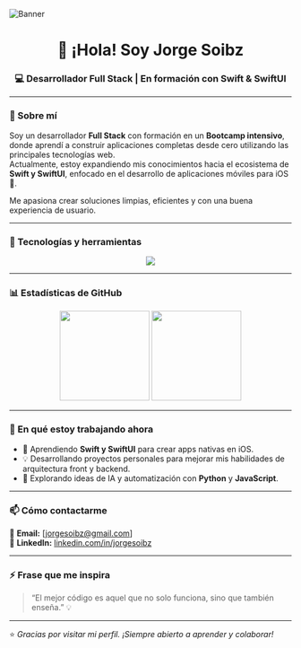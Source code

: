 <!-- Banner -->
![Banner](https://i.ibb.co/dMPVTVm/banner-dev.png)

<h1 align="center">👋 ¡Hola! Soy Jorge Soibz</h1>
<h3 align="center">💻 Desarrollador Full Stack | En formación con Swift & SwiftUI</h3>

---

### 🌟 Sobre mí

Soy un desarrollador **Full Stack** con formación en un **Bootcamp intensivo**, donde aprendí a construir aplicaciones completas desde cero utilizando las principales tecnologías web.  
Actualmente, estoy expandiendo mis conocimientos hacia el ecosistema de **Swift y SwiftUI**, enfocado en el desarrollo de aplicaciones móviles para iOS 📱.

Me apasiona crear soluciones limpias, eficientes y con una buena experiencia de usuario.

---

### 🧠 Tecnologías y herramientas

<p align="center">
  <img src="https://skillicons.dev/icons?i=html,css,js,react,python,swift,swiftui,git,github,vscode,tailwind" />
</p>

---

### 📊 Estadísticas de GitHub

<p align="center">
  <img height="160em" src="https://github-readme-stats.vercel.app/api?username=JorgeSanchez&show_icons=true&theme=tokyonight&hide_border=true" />
  <img height="160em" src="https://github-readme-stats.vercel.app/api/top-langs/?username=JorgeSanchez&layout=compact&theme=tokyonight&hide_border=true" />
</p>

---

### 🚀 En qué estoy trabajando ahora

- 📱 Aprendiendo **Swift y SwiftUI** para crear apps nativas en iOS.  
- 💡 Desarrollando proyectos personales para mejorar mis habilidades de arquitectura front y backend.  
- 🤖 Explorando ideas de IA y automatización con **Python** y **JavaScript**.  

---

### 📫 Cómo contactarme

📧 **Email:** [jorgesoibz@gmail.com]  
💼 **LinkedIn:** [linkedin.com/in/jorgesoibz](www.linkedin.com/in/jorgesoibz)  


---

### ⚡ Frase que me inspira

> “El mejor código es aquel que no solo funciona, sino que también enseña.” 💡

---

⭐️ _Gracias por visitar mi perfil. ¡Siempre abierto a aprender y colaborar!_

